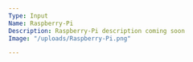 ```yaml
---
Type: Input
Name: Raspberry-Pi
Description: Raspberry-Pi description coming soon
Image: "/uploads/Raspberry-Pi.png"

---
```


